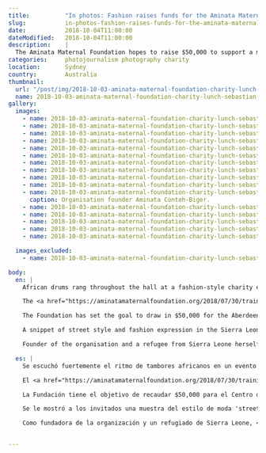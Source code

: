 ```yaml
---
title:          "In photos: Fashion raises funds for the Aminata Maternal Foundation"
slug:           in-photos-fashion-raises-funds-for-the-aminata-maternal-foundation
date:           2018-10-04T11:00:00
dateModified:   2018-10-04T11:00:00
description:    |
  The Aminata Maternal Foundation hopes to raise $50,000 to support a medical centre in Sierra Leone
categories:     photojournalism photography charity
location:       Sydney
country:        Australia
thumbnail:
  url: "/post/img/2018-10-03-aminata-maternal-foundation-charity-lunch-sebastian-reategui-seb-8703.jpg"
  name: 2018-10-03-aminata-maternal-foundation-charity-lunch-sebastian-reategui-seb-8703
gallery:
  images:
    - name: 2018-10-03-aminata-maternal-foundation-charity-lunch-sebastian-reategui-seb-7791
    - name: 2018-10-03-aminata-maternal-foundation-charity-lunch-sebastian-reategui-seb-8007
    - name: 2018-10-03-aminata-maternal-foundation-charity-lunch-sebastian-reategui-seb-8131
    - name: 2018-10-03-aminata-maternal-foundation-charity-lunch-sebastian-reategui-seb-7993
    - name: 2018-10-03-aminata-maternal-foundation-charity-lunch-sebastian-reategui-seb-8104
    - name: 2018-10-03-aminata-maternal-foundation-charity-lunch-sebastian-reategui-img-7829
    - name: 2018-10-03-aminata-maternal-foundation-charity-lunch-sebastian-reategui-seb-8217
    - name: 2018-10-03-aminata-maternal-foundation-charity-lunch-sebastian-reategui-seb-8355
    - name: 2018-10-03-aminata-maternal-foundation-charity-lunch-sebastian-reategui-seb-8703
    - name: 2018-10-03-aminata-maternal-foundation-charity-lunch-sebastian-reategui-seb-8739
    - name: 2018-10-03-aminata-maternal-foundation-charity-lunch-sebastian-reategui-img-8165
      caption: Organisation founder Aminata Conteh-Biger.
    - name: 2018-10-03-aminata-maternal-foundation-charity-lunch-sebastian-reategui-img-7882
    - name: 2018-10-03-aminata-maternal-foundation-charity-lunch-sebastian-reategui-img-8056
    - name: 2018-10-03-aminata-maternal-foundation-charity-lunch-sebastian-reategui-seb-8425
    - name: 2018-10-03-aminata-maternal-foundation-charity-lunch-sebastian-reategui-seb-8610
    - name: 2018-10-03-aminata-maternal-foundation-charity-lunch-sebastian-reategui-seb-8471

  images_excluded:
    - name: 2018-10-03-aminata-maternal-foundation-charity-lunch-sebastian-reategui-seb-8267

body:
  en: |
    African drums rang throughout the hall at a fashion-style charity event held by the <a href="https://aminatamaternalfoundation.org/">Aminata Maternal Foundation</a> yesterday in Darlinghurst, Sydney.

    The <a href="https://aminatamaternalfoundation.org/2018/07/30/training-hostel-project/">Bluff and Swagger event</a> showcased young African women and their individual style, raising funds for the Foundation at $150 per head.

    The Foundation has set the goal to draw in $50,000 for the Aberdeen Women's Centre in Sierra Leone, which works to prevent deaths of newborn babies from obstretic fistula and other natal complications.

    A snippet of street style and fashion expression in the Sierra Leone capital from the 2016 ABC Arts documentary <em>FashPack: Freetown</em> with Jo Dunlop was played to attendees.

    Founder of the organisation and a refugee from Sierra Leone herself, <a href="http://www.abc.net.au/radio/programs/conversations/conversations-aminata-conteh-biger/9960922">Aminata Conteh-Biger</a> says one of her goals is to build a hospital in rural areas of the country where 70 per cent of women have no access to safe childbirth.

  es: |
    Se escuchó fuertemente el ritmo de tambores africanos en un evento de la caridad <a href="https://aminatamaternalfoundation.org/">Aminata Maternal Foundation</a> ayer en Darlinghurst, Sydney.

    El <a href="https://aminatamaternalfoundation.org/2018/07/30/training-hostel-project/">evento Bluff and Swagger</a> expuso la única moda de mujeres africanas jóvenes en Australia y su estilo individual, con el fin de recaudar fondos para la Fundación con el precio de $150 por persona.

    La Fundación tiene el objetivo de recaudar $50,000 para el Centro de Mujeres Aberdeen en Sierra Leone, el cual trabaja para prevenir la mortalidad materna por enfermedades como fístula obstétrica y otras complicaciones médicas.

    Se le mostró a los invitados una muestra del estilo de moda 'street' y la expresión individual en la capital de Sierra Leone, Freetown, del documental <em>FashPack: Freetown</em> (2016, ABC Arts) con Jo Dunlop.

    Como fundadora de la organización y un refugiado de Sierra Leone, <a href="http://www.abc.net.au/radio/programs/conversations/conversations-aminata-conteh-biger/9960922">Aminata Conteh-Biger</a> comparte que uno de sus temas es construir un hospital en las áreas rurales del país donde hasta 70 por ciento de mujeres no tienen acceso al alumbramiento seguro.


---
```

